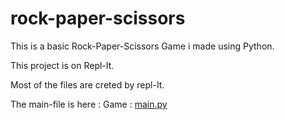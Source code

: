 # rock-paper-scissors
This is a basic Rock-Paper-Scissors Game i made using Python.

This project is on Repl-It.

Most of the files are creted by repl-It.

The main-file is here :
Game : [main.py](main.py)
